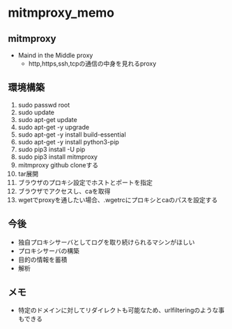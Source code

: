 # mitmproxy_memo
## mitmproxy
 - Maind in the Middle proxy
    - http,https,ssh,tcpの通信の中身を見れるproxy

## 環境構築
 1. sudo passwd root
 2. sudo update
 3. sudo apt-get update
 4. sudo apt-get -y upgrade
 5. sudo apt-get -y install build-essential
 6. sudo apt-get -y install python3-pip
 7. sudo pip3 install -U pip
 8. sudo pip3 install mitmproxy
 9. mitmproxy github cloneする
 10. tar展開
 11. ブラウザのプロキシ設定でホストとポートを指定
 12. ブラウザでアクセスし、caを取得
 13. wgetでproxyを通したい場合、.wgetrcにプロキシとcaのパスを設定する

## 今後
 - 独自プロキシサーバとしてログを取り続けられるマシンがほしい
 - プロキシサーバの構築
 - 目的の情報を蓄積
 - 解析

## メモ
 - 特定のドメインに対してリダイレクトも可能なため、urlfilteringのような事もできる

